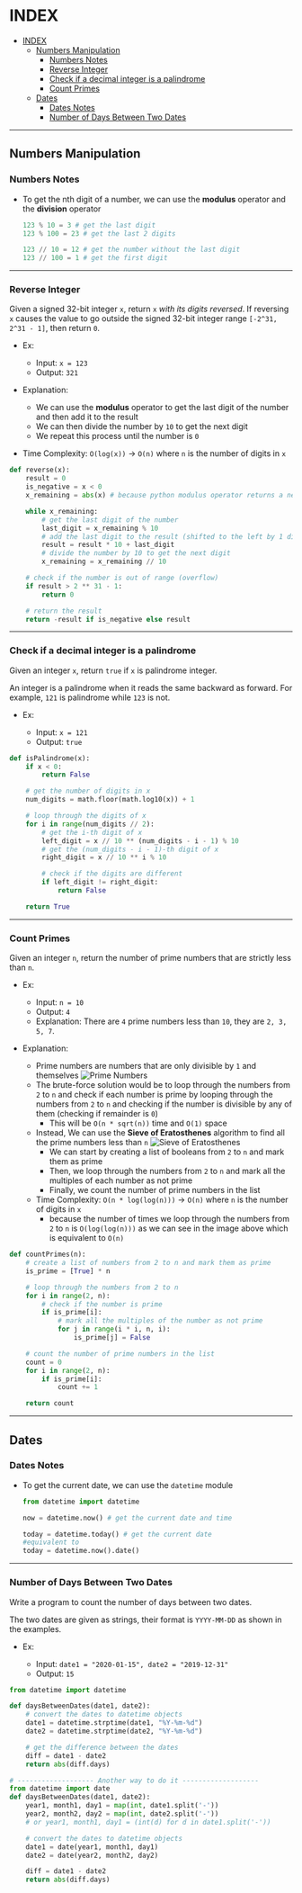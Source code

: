 # INDEX

- [INDEX](#index)
  - [Numbers Manipulation](#numbers-manipulation)
    - [Numbers Notes](#numbers-notes)
    - [Reverse Integer](#reverse-integer)
    - [Check if a decimal integer is a palindrome](#check-if-a-decimal-integer-is-a-palindrome)
    - [Count Primes](#count-primes)
  - [Dates](#dates)
    - [Dates Notes](#dates-notes)
    - [Number of Days Between Two Dates](#number-of-days-between-two-dates)

---

## Numbers Manipulation

### Numbers Notes

- To get the nth digit of a number, we can use the **modulus** operator and the **division** operator

  ```py
  123 % 10 = 3 # get the last digit
  123 % 100 = 23 # get the last 2 digits

  123 // 10 = 12 # get the number without the last digit
  123 // 100 = 1 # get the first digit
  ```

---

### Reverse Integer

Given a signed 32-bit integer `x`, return `x` _with its digits reversed_. If reversing `x` causes the value to go outside the signed 32-bit integer range `[-2^31, 2^31 - 1]`, then return `0`.

- Ex:

  - Input: `x = 123`
  - Output: `321`

- Explanation:
  - We can use the **modulus** operator to get the last digit of the number and then add it to the result
  - We can then divide the number by `10` to get the next digit
  - We repeat this process until the number is `0`
- Time Complexity: `O(log(x))` -> `O(n)` where `n` is the number of digits in `x`

```py
def reverse(x):
    result = 0
    is_negative = x < 0
    x_remaining = abs(x) # because python modulus operator returns a negative number if the number is negative -> ( -123 % 10 = 7 not -3 )

    while x_remaining:
        # get the last digit of the number
        last_digit = x_remaining % 10
        # add the last digit to the result (shifted to the left by 1 digit to make room for the next digit)
        result = result * 10 + last_digit
        # divide the number by 10 to get the next digit
        x_remaining = x_remaining // 10

    # check if the number is out of range (overflow)
    if result > 2 ** 31 - 1:
        return 0

    # return the result
    return -result if is_negative else result
```

---

### Check if a decimal integer is a palindrome

Given an integer `x`, return `true` if `x` is palindrome integer.

An integer is a palindrome when it reads the same backward as forward. For example, `121` is palindrome while `123` is not.

- Ex:

  - Input: `x = 121`
  - Output: `true`

```py
def isPalindrome(x):
    if x < 0:
        return False

    # get the number of digits in x
    num_digits = math.floor(math.log10(x)) + 1

    # loop through the digits of x
    for i in range(num_digits // 2):
        # get the i-th digit of x
        left_digit = x // 10 ** (num_digits - i - 1) % 10
        # get the (num_digits - i - 1)-th digit of x
        right_digit = x // 10 ** i % 10

        # check if the digits are different
        if left_digit != right_digit:
            return False

    return True
```

---

### Count Primes

Given an integer `n`, return the number of prime numbers that are strictly less than `n`.

- Ex:

  - Input: `n = 10`
  - Output: `4`
  - Explanation: There are `4` prime numbers less than `10`, they are `2, 3, 5, 7`.

- Explanation:
  - Prime numbers are numbers that are only divisible by `1` and themselves
    ![Prime Numbers](./img/prime-numbers.png)
  - The brute-force solution would be to loop through the numbers from `2` to `n` and check if each number is prime by looping through the numbers from `2` to `n` and checking if the number is divisible by any of them (checking if remainder is `0`)
    - This will be `O(n * sqrt(n))` time and `O(1)` space
  - Instead, We can use the **Sieve of Eratosthenes** algorithm to find all the prime numbers less than `n`
    ![Sieve of Eratosthenes](./img/sieve-of-eratosthenes.png)
    - We can start by creating a list of booleans from `2` to `n` and mark them as prime
    - Then, we loop through the numbers from `2` to `n` and mark all the multiples of each number as not prime
    - Finally, we count the number of prime numbers in the list
  - Time Complexity: `O(n * log(log(n)))` -> `O(n)` where `n` is the number of digits in `x`
    - because the number of times we loop through the numbers from `2` to `n` is `O(log(log(n)))` as we can see in the image above which is equivalent to `O(n)`

```py
def countPrimes(n):
    # create a list of numbers from 2 to n and mark them as prime
    is_prime = [True] * n

    # loop through the numbers from 2 to n
    for i in range(2, n):
        # check if the number is prime
        if is_prime[i]:
            # mark all the multiples of the number as not prime
            for j in range(i * i, n, i):
                is_prime[j] = False

    # count the number of prime numbers in the list
    count = 0
    for i in range(2, n):
        if is_prime[i]:
            count += 1

    return count
```

---

## Dates

### Dates Notes

- To get the current date, we can use the `datetime` module

  ```py
  from datetime import datetime

  now = datetime.now() # get the current date and time

  today = datetime.today() # get the current date
  #equivalent to
  today = datetime.now().date()
  ```

---

### Number of Days Between Two Dates

Write a program to count the number of days between two dates.

The two dates are given as strings, their format is `YYYY-MM-DD` as shown in the examples.

- Ex:

  - Input: `date1 = "2020-01-15", date2 = "2019-12-31"`
  - Output: `15`

```py
from datetime import datetime

def daysBetweenDates(date1, date2):
    # convert the dates to datetime objects
    date1 = datetime.strptime(date1, "%Y-%m-%d")
    date2 = datetime.strptime(date2, "%Y-%m-%d")

    # get the difference between the dates
    diff = date1 - date2
    return abs(diff.days)

# ------------------- Another way to do it -------------------
from datetime import date
def daysBetweenDates(date1, date2):
    year1, month1, day1 = map(int, date1.split('-'))
    year2, month2, day2 = map(int, date2.split('-'))
    # or year1, month1, day1 = (int(d) for d in date1.split('-'))

    # convert the dates to datetime objects
    date1 = date(year1, month1, day1)
    date2 = date(year2, month2, day2)

    diff = date1 - date2
    return abs(diff.days)
```
